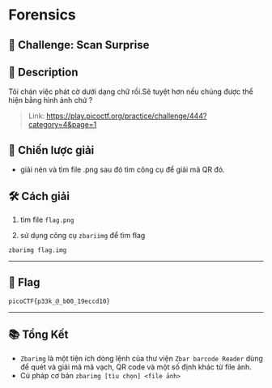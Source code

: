 
# Forensics

## 🧩 Challenge: Scan Surprise

## 📝 Description
Tôi chán việc phát cờ dưới dạng chữ rồi.Sẽ tuyệt hơn nếu chúng được thể hiện bằng hình ảnh chứ ?


> Link: https://play.picoctf.org/practice/challenge/444?category=4&page=1

## 🧠 Chiến lược giải

- giải nén và tìm file .png sau đó tìm công cụ để giải mã QR đó.

## 🛠️ Cách giải

1. tìm file `flag.png`

2. sử dụng công cụ `zbariimg` để tìm flag

```
zbarimg flag.img
```

---

## 🏁 Flag

```
picoCTF{p33k_@_b00_19eccd10}

```

---

## 📚 Tổng Kết
- `Zbarimg` là một tiện ích dòng lệnh của thư viện `Zbar barcode Reader` dùng để quét và giải mã mã vạch, QR code và một số định khác từ file ảnh.
- Cú pháp cơ bản `zbarimg [tìu chọn] <file ảnh>`

